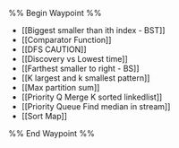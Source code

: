 %% Begin Waypoint %%
- [[Biggest smaller than ith index - BST]]
- [[Comparator Function]]
- [[DFS CAUTION]]
- [[Discovery vs Lowest time]]
- [[Farthest smaller to right - BS]]
- [[K largest and k smallest pattern]]
- [[Max partition sum]]
- [[Priority Q Merge K sorted linkedlist]]
- [[Priority Queue Find median in stream]]
- [[Sort Map]]

%% End Waypoint %%